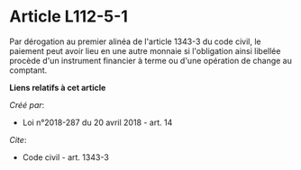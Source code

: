 # Article L112-5-1

Par dérogation au premier alinéa de l'article 1343-3 du code civil, le paiement peut avoir lieu en une autre monnaie si
l'obligation ainsi libellée procède d'un instrument financier à terme ou d'une opération de change au comptant.

**Liens relatifs à cet article**

_Créé par_:

  - Loi n°2018-287 du 20 avril 2018 - art. 14

_Cite_:

  - Code civil - art. 1343-3
